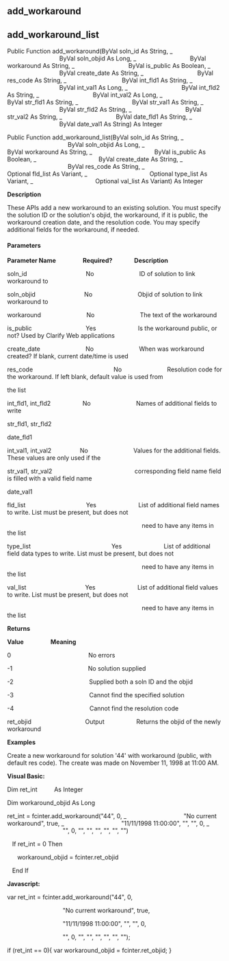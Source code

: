 add_workaround
--------------

add_workaround_list
---------------------

Public Function add_workaround(ByVal soln_id As String, _
                               ByVal soln_objid As Long, _
                               ByVal workaround As String, _
                               ByVal is_public As Boolean, _
                               ByVal create_date As String, _
                               ByVal res_code As String, _ 
                               ByVal int_fld1 As String, _
                               ByVal int_val1 As Long, _
                               ByVal int_fld2 As String, _
                               ByVal int_val2 As Long, _
                               ByVal str_fld1 As String, _
                               ByVal str_val1 As String, _
                               ByVal str_fld2 As String, _
                               ByVal str_val2 As String, _
                               ByVal date_fld1 As String, _
                               ByVal date_val1 As String) As Integer

Public Function add_workaround_list(ByVal soln_id As String, _
                                    ByVal soln_objid As Long, _
                                    ByVal workaround As String, _
                                    ByVal is_public As Boolean, _
                                    ByVal create_date As String, _
                                    ByVal res_code As String, _
                                    Optional fld_list As Variant, _
                                    Optional type_list As Variant, _
                                    Optional val_list As Variant) As Integer

**Description**

These APIs add a new workaround to an existing solution. You must specify the solution ID or the solution's objid, the workaround, if it is public, the workaround creation date, and the resolution code. You may specify additional fields for the workaround, if needed.

#### Parameters
**Parameter Name**                **Required?**             **Description**

soln_id                                   No                           ID of solution to link workaround to

soln_objid                             No                           Objid of solution to link workaround to

workaround                           No                           The text of the workaround

is_public                                Yes                         Is the workaround public, or not? Used by Clarify Web applications

create_date                           No                           When was workaround created? If blank, current date/time is used

res_code                                                No                           Resolution code for the workaround. If left blank, default value is used from

the list

int_fld1, int_fld2                   No                           Names of additional fields to write

str_fld1, str_fld2

date_fld1

int_val1, int_val2                 No                           Values for the additional fields. These values are only used if the

str_val1, str_val2                                                 corresponding field name field is filled with a valid field name

date_val1

fld_list                                    Yes                         List of additional field names to write. List must be present, but does not

                                                                                need to have any items in the list

type_list                                                Yes                         List of additional field data types to write. List must be present, but does not

                                                                                need to have any items in the list

val_list                                   Yes                         List of additional field values to write. List must be present, but does not

                                                                                need to have any items in the list

**Returns**

**Value**                **Meaning**

0                                              No errors

-1                                             No solution supplied

-2                                             Supplied both a soln ID and the objid

-3                                             Cannot find the specified solution

-4                                             Cannot find the resolution code

ret_objid                                Output                   Returns the objid of the newly workaround

**Examples**

 Create a new workaround for solution '44' with workaround (public, with default res code). The create was made on November 11, 1998 at 11:00 AM.

**Visual Basic:**

Dim ret_int          As Integer

Dim workaround_objid As Long

ret_int = fcinter.add_workaround("44", 0, _
                                 "No current workaround", true, _
                                 "11/11/1998 11:00:00", "", "", 0, _
                                 "", 0, "", "", "", "", "", "")

   If ret_int = 0 Then

      workaround_objid = fcinter.ret_objid

   End If

**Javascript:**

var ret_int = fcinter.add_workaround("44", 0,

                                 "No current workaround", true,

                                 "11/11/1998 11:00:00", "", "", 0,

                                 "", 0, "", "", "", "", "", "");

if (ret_int == 0){ var workaround_objid = fcinter.ret_objid; }